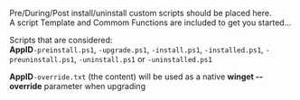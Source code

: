 Pre/During/Post install/uninstall custom scripts should be placed here.  
A script Template and Commom Functions are included to get you started...  

Scripts that are considered:  
**AppID**`-preinstall.ps1`, `-upgrade.ps1`, `-install.ps1`, `-installed.ps1`, `-preuninstall.ps1`, `-uninstall.ps1` or `-uninstalled.ps1`

**AppID**`-override.txt` (the content) will be used as a native **winget --override** parameter when upgrading
